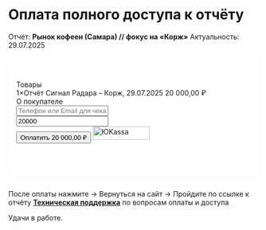 # Оплата полного доступа к отчёту

Отчёт: **Рынок кофеен (Самара) // фокус на «Корж»**
Актуальность: 29.07.2025

<ClientOnly>
  <div class="payment-form-container" style="background-color: #ffffff; padding: 3rem 1rem; border-radius: 8px;">
    <link rel="stylesheet" href="https://yookassa.ru/integration/simplepay/css/yookassa_construct_form.css?v=1.25.0">
    <form class="yoomoney-payment-form" action="https://yookassa.ru/integration/simplepay/payment" method="post" accept-charset="utf-8" target="_blank">
        <div class="ym-products">
            <div class="ym-block-title ym-products-title">Товары</div>
            <div class="ym-product">
                <div class="ym-product-line">
                    <span class="ym-product-description"><span class="ym-product-count">1×</span>Отчёт Сигнал Радара – Корж, 29.07.2025</span>
                    <span class="ym-product-price" data-price="20000" data-id="615" data-count="1">20&nbsp;000,00&nbsp;₽</span>
                </div>
                <input disabled="" type="hidden" name="text" value="Отчёт Сигнал Радара – Корж, 29.07.2025">
                <input disabled="" type="hidden" name="price" value="20000">
                <input disabled="" type="hidden" name="quantity" value="1">
                <input disabled="" type="hidden" name="paymentSubjectType" value="commodity">
                <input disabled="" type="hidden" name="paymentMethodType" value="full_prepayment">
                <input disabled="" type="hidden" name="tax" value="1">
            </div>
        </div>
        <input value="" type="hidden" name="ym_merchant_receipt">
        <div class="ym-customer-info">
            <div class="ym-block-title">О покупателе</div>
            <input name="email" class="ym-input" placeholder="Телефон или Email для чека" type="text" value="">
        </div>
        <div class="ym-hidden-inputs">
            <input name="shopSuccessURL" type="hidden" value="https://drive.google.com/file/d/1-6ryIugzyfIKHej9u1_R7BQItw54C3Uq/view?usp=drive_link">
            <input name="shopFailURL" type="hidden" value="https://runscale.ru/radar/signal/payment">
        </div>
        <div class="ym-payment-btn-block ym-before-line ym-align-space-between">
            <div class="ym-input-icon-rub ym-display-none">
                <input name="sum" placeholder="0.00" class="ym-input ym-sum-input ym-required-input" type="number" step="any" value="20000">
            </div>
            <button data-text="Оплатить" class="ym-btn-pay ym-result-price">
                <span class="ym-text-crop">Оплатить</span>
                <span class="ym-price-output">20&nbsp;000,00&nbsp;₽</span>
            </button>
            <img src="https://yookassa.ru/integration/simplepay/img/iokassa-gray.svg?v=1.25.0" class="ym-logo" width="114" height="27" alt="ЮKassa">
        </div>
        <input name="shopId" type="hidden" value="1026515">
    </form>
  </div>
  <script src="https://yookassa.ru/integration/simplepay/js/yookassa_construct_form.js?v=1.25.0"></script>
</ClientOnly>


<br>

После оплаты нажмите → Вернуться на сайт → Пройдите по ссылке к отчёту
[**Техническая поддержка**](/about/contacts) по вопросам оплаты и доступа

Удачи в работе.

